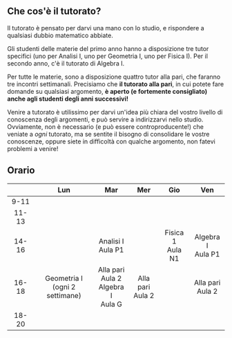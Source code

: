 
## Che cos'è il tutorato?

Il tutorato è pensato per darvi una mano con lo studio, e rispondere a qualsiasi dubbio matematico abbiate. 

Gli studenti delle materie del primo anno hanno a disposizione tre tutor specifici (uno per Analisi I, uno per Geometria I, uno per Fisica I). Per il secondo anno, c'è il tutorato di Algebra I. 

Per tutte le materie, sono a disposizione quattro tutor alla pari, che faranno tre incontri settimanali. Precisiamo che **il tutorato alla pari**, in cui potete fare domande su qualsiasi argomento, **è aperto (e fortemente consigliato) anche agli studenti degli anni successivi!**

Venire a tutorato è utilissimo per darvi un'idea più chiara del vostro livello di conoscenza degli argomenti, e può servire a indirizzarvi nello studio. Ovviamente, non è necessario (e può essere controproducente!) che veniate a _ogni_ tutorato, ma se sentite il bisogno di consolidare le vostre conoscenze, oppure siete in difficoltà con qualche argomento, non fatevi problemi a venire! 



## Orario

|  | Lun | Mar | Mer | Gio | Ven |
|:---:|:---:|:---:|:---:|:---:|:---:|
|9-11|  |   |   |  |  |
|11-13|	 |   |   |  | |
|14-16|	 | Analisi I<br> Aula P1 | | Fisica 1<br> Aula N1 | Algebra I<br> Aula P1 |
|16-18|	Geometria I<br> (ogni 2 settimane)  | Alla pari<br> Aula 2 <br> Algebra I <br> Aula G | Alla pari<br> Aula 2  | | Alla pari<br> Aula 2 |
|18-20|  |   |   |  |  | 

</div>
